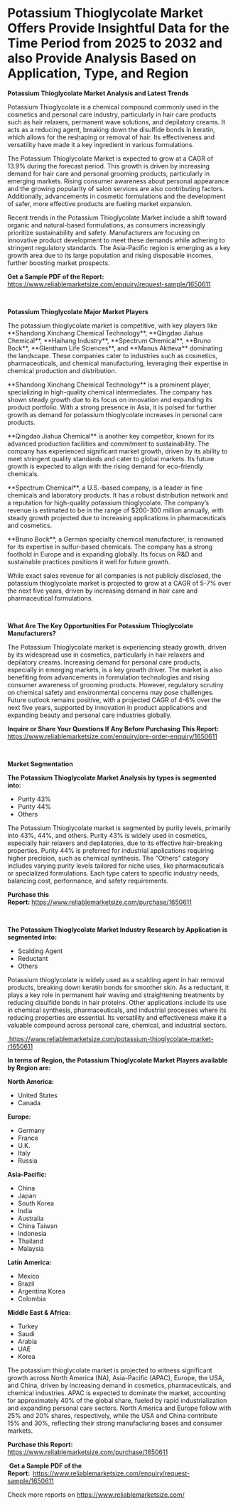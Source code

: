 <p><h1>Potassium Thioglycolate Market Offers Provide Insightful Data for the Time Period from 2025 to 2032 and also Provide Analysis Based on Application, Type, and Region</h1></p><p><strong>Potassium Thioglycolate Market Analysis and Latest Trends</strong></p>
<p><p>Potassium Thioglycolate is a chemical compound commonly used in the cosmetics and personal care industry, particularly in hair care products such as hair relaxers, permanent wave solutions, and depilatory creams. It acts as a reducing agent, breaking down the disulfide bonds in keratin, which allows for the reshaping or removal of hair. Its effectiveness and versatility have made it a key ingredient in various formulations.</p><p>The Potassium Thioglycolate Market is expected to grow at a CAGR of 13.9% during the forecast period. This growth is driven by increasing demand for hair care and personal grooming products, particularly in emerging markets. Rising consumer awareness about personal appearance and the growing popularity of salon services are also contributing factors. Additionally, advancements in cosmetic formulations and the development of safer, more effective products are fueling market expansion.</p><p>Recent trends in the Potassium Thioglycolate Market include a shift toward organic and natural-based formulations, as consumers increasingly prioritize sustainability and safety. Manufacturers are focusing on innovative product development to meet these demands while adhering to stringent regulatory standards. The Asia-Pacific region is emerging as a key growth area due to its large population and rising disposable incomes, further boosting market prospects.</p></p>
<p><strong>Get a Sample PDF of the Report:&nbsp;</strong> <a href="https://www.reliablemarketsize.com/enquiry/request-sample/1650611?utm_campaign=2274&utm_medium=2&utm_source=Github&utm_content=ia&utm_term=25012025&utm_id=potassium-thioglycolate">https://www.reliablemarketsize.com/enquiry/request-sample/1650611</a></p>
<p>&nbsp;</p>
<p><strong>Potassium Thioglycolate Major Market Players</strong></p>
<p><p>The potassium thioglycolate market is competitive, with key players like **Shandong Xinchang Chemical Technology**, **Qingdao Jiahua Chemical**, **Haihang Industry**, **Spectrum Chemical**, **Bruno Bock**, **Glentham Life Sciences**, and **Manus Aktteva** dominating the landscape. These companies cater to industries such as cosmetics, pharmaceuticals, and chemical manufacturing, leveraging their expertise in chemical production and distribution.</p><p>**Shandong Xinchang Chemical Technology** is a prominent player, specializing in high-quality chemical intermediates. The company has shown steady growth due to its focus on innovation and expanding its product portfolio. With a strong presence in Asia, it is poised for further growth as demand for potassium thioglycolate increases in personal care products.</p><p>**Qingdao Jiahua Chemical** is another key competitor, known for its advanced production facilities and commitment to sustainability. The company has experienced significant market growth, driven by its ability to meet stringent quality standards and cater to global markets. Its future growth is expected to align with the rising demand for eco-friendly chemicals.</p><p>**Spectrum Chemical**, a U.S.-based company, is a leader in fine chemicals and laboratory products. It has a robust distribution network and a reputation for high-quality potassium thioglycolate. The company’s revenue is estimated to be in the range of $200-300 million annually, with steady growth projected due to increasing applications in pharmaceuticals and cosmetics.</p><p>**Bruno Bock**, a German specialty chemical manufacturer, is renowned for its expertise in sulfur-based chemicals. The company has a strong foothold in Europe and is expanding globally. Its focus on R&D and sustainable practices positions it well for future growth.</p><p>While exact sales revenue for all companies is not publicly disclosed, the potassium thioglycolate market is projected to grow at a CAGR of 5-7% over the next five years, driven by increasing demand in hair care and pharmaceutical formulations.</p></p>
<p>&nbsp;</p>
<p><strong>What Are The Key Opportunities For Potassium Thioglycolate Manufacturers?</strong></p>
<p><p>The Potassium Thioglycolate market is experiencing steady growth, driven by its widespread use in cosmetics, particularly in hair relaxers and depilatory creams. Increasing demand for personal care products, especially in emerging markets, is a key growth driver. The market is also benefiting from advancements in formulation technologies and rising consumer awareness of grooming products. However, regulatory scrutiny on chemical safety and environmental concerns may pose challenges. Future outlook remains positive, with a projected CAGR of 4-6% over the next five years, supported by innovation in product applications and expanding beauty and personal care industries globally.</p></p>
<p><strong>Inquire or Share Your Questions If Any Before Purchasing This Report:</strong> <a href="https://www.reliablemarketsize.com/enquiry/pre-order-enquiry/1650611?utm_campaign=2274&utm_medium=2&utm_source=Github&utm_content=ia&utm_term=25012025&utm_id=potassium-thioglycolate">https://www.reliablemarketsize.com/enquiry/pre-order-enquiry/1650611</a></p>
<p>&nbsp;</p>
<p><strong>Market Segmentation</strong></p>
<p><strong>The Potassium Thioglycolate Market Analysis by types is segmented into:</strong></p>
<p><ul><li>Purity 43%</li><li>Purity 44%</li><li>Others</li></ul></p>
<p><p>The Potassium Thioglycolate market is segmented by purity levels, primarily into 43%, 44%, and others. Purity 43% is widely used in cosmetics, especially hair relaxers and depilatories, due to its effective hair-breaking properties. Purity 44% is preferred for industrial applications requiring higher precision, such as chemical synthesis. The "Others" category includes varying purity levels tailored for niche uses, like pharmaceuticals or specialized formulations. Each type caters to specific industry needs, balancing cost, performance, and safety requirements.</p></p>
<p><strong>Purchase this Report:&nbsp;</strong><a href="https://www.reliablemarketsize.com/purchase/1650611?utm_campaign=2274&utm_medium=2&utm_source=Github&utm_content=ia&utm_term=25012025&utm_id=potassium-thioglycolate">https://www.reliablemarketsize.com/purchase/1650611</a></p>
<p>&nbsp;</p>
<p><strong>The Potassium Thioglycolate Market Industry Research by Application is segmented into:</strong></p>
<p><ul><li>Scalding Agent</li><li>Reductant</li><li>Others</li></ul></p>
<p><p>Potassium thioglycolate is widely used as a scalding agent in hair removal products, breaking down keratin bonds for smoother skin. As a reductant, it plays a key role in permanent hair waving and straightening treatments by reducing disulfide bonds in hair proteins. Other applications include its use in chemical synthesis, pharmaceuticals, and industrial processes where its reducing properties are essential. Its versatility and effectiveness make it a valuable compound across personal care, chemical, and industrial sectors.</p></p>
<p><a href="https://www.reliablemarketsize.com/potassium-thioglycolate-market-r1650611?utm_campaign=2274&utm_medium=2&utm_source=Github&utm_content=ia&utm_term=25012025&utm_id=potassium-thioglycolate">&nbsp;https://www.reliablemarketsize.com/potassium-thioglycolate-market-r1650611</a></p>
<p><strong>In terms of Region, the Potassium Thioglycolate Market Players available by Region are:</strong></p>
<p>
    <p> <strong> North America: </strong>
        <ul>
            <li>United States</li>
            <li>Canada</li>
        </ul>
        </p> 
    <p> <strong> Europe: </strong>
        <ul>
            <li>Germany</li>
            <li>France</li>
            <li>U.K.</li>
            <li>Italy</li>
            <li>Russia</li>
        </ul>
        </p> 
    <p> <strong> Asia-Pacific: </strong>
        <ul>
            <li>China</li>
            <li>Japan</li>
            <li>South Korea</li>
            <li>India</li>
            <li>Australia</li>
            <li>China Taiwan</li>
            <li>Indonesia</li>
            <li>Thailand</li>
            <li>Malaysia</li>
        </ul>
        </p> 
    <p> <strong> Latin America: </strong>
        <ul>
            <li>Mexico</li>
            <li>Brazil</li>
            <li>Argentina Korea</li>
            <li>Colombia</li>
        </ul>
        </p> 
    <p> <strong> Middle East & Africa: </strong>
        <ul>
            <li>Turkey</li>
            <li>Saudi</li>
            <li>Arabia</li>
            <li>UAE</li>
            <li>Korea</li>
        </ul>
    </p>
    </p>
<p><p>The potassium thioglycolate market is projected to witness significant growth across North America (NA), Asia-Pacific (APAC), Europe, the USA, and China, driven by increasing demand in cosmetics, pharmaceuticals, and chemical industries. APAC is expected to dominate the market, accounting for approximately 40% of the global share, fueled by rapid industrialization and expanding personal care sectors. North America and Europe follow with 25% and 20% shares, respectively, while the USA and China contribute 15% and 30%, reflecting their strong manufacturing bases and consumer markets.</p></p>
<p><strong>Purchase this Report: </strong><a href="https://www.reliablemarketsize.com/purchase/1650611?utm_campaign=2274&utm_medium=2&utm_source=Github&utm_content=ia&utm_term=25012025&utm_id=potassium-thioglycolate">https://www.reliablemarketsize.com/purchase/1650611</a></p>
<p>&nbsp;<strong>Get a Sample PDF of the Report:&nbsp;&nbsp;</strong><a href="https://www.reliablemarketsize.com/enquiry/request-sample/1650611?utm_campaign=2274&utm_medium=2&utm_source=Github&utm_content=ia&utm_term=25012025&utm_id=potassium-thioglycolate">https://www.reliablemarketsize.com/enquiry/request-sample/1650611</a></p>
<p><strong></strong></p>
<p>Check more reports on <a href="https://www.reliablemarketsize.com/?utm_campaign=2274&utm_medium=2&utm_source=Github&utm_content=ia&utm_term=25012025&utm_id=potassium-thioglycolate">https://www.reliablemarketsize.com/</a></p>